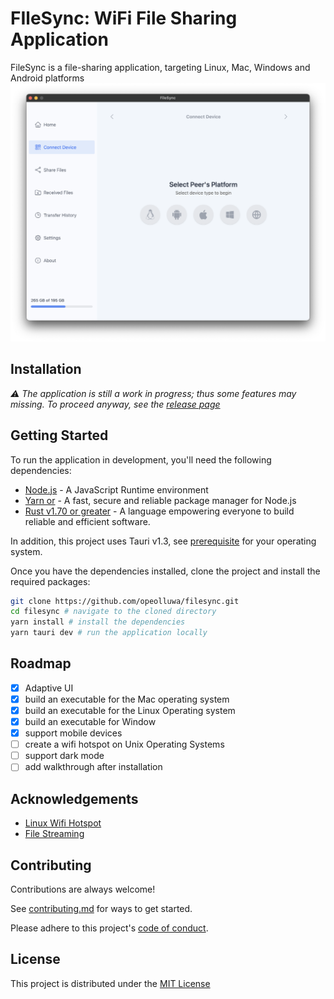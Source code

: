 # FIleSync: WiFi File Sharing Application


FileSync is a file-sharing application, targeting Linux, Mac, Windows and Android platforms
![screenshot](./screenshots/filesync.png)


## Installation 
_⚠️ The application is still a work in progress; thus some features may missing. To proceed anyway,  see the [release page]()_

## Getting Started

To run the application in development, you'll need the following dependencies:

- [Node.js](https://nodejs.org) - A JavaScript Runtime environment
- [Yarn or](https://yarnpkg.com/) - A fast, secure and reliable package manager for Node.js
- [Rust v1.70 or greater](https://www.rust-lang.org/) - A language empowering everyone
  to build reliable and efficient software.

In addition, this project uses Tauri v1.3, see [prerequisite](https://tauri.app/v1/guides/getting-started/prerequisites/) for your operating system.

Once you have the dependencies installed, clone the project and install the required packages:

```sh
git clone https://github.com/opeolluwa/filesync.git
cd filesync # navigate to the cloned directory
yarn install # install the dependencies
yarn tauri dev # run the application locally

```

## Roadmap

- [x] Adaptive UI
- [x] build an executable for the Mac operating system
- [x] build an executable for the Linux Operating system
- [x] build an executable for Window
- [x] support mobile devices
- [ ] create a wifi hotspot on Unix Operating Systems 
- [ ] support dark mode
- [ ] add walkthrough after installation

## Acknowledgements

- [Linux Wifi Hotspot](https://awesomeopensource.com/project/elangosundar/awesome-README-templateshttps://github.com/lakinduakash/linux-wifi-hotspot)
- [File Streaming](https://github.com/tokio-rs/axum/tree/main/examples/stream-to-file)

## Contributing

Contributions are always welcome!

See [contributing.md](./CONTRIBUTING.md) for ways to get started.

Please adhere to this project's [code of conduct](CODE_OF_CONDUCT.md).

## License

This project is distributed under the [MIT License](./LICENSE)
